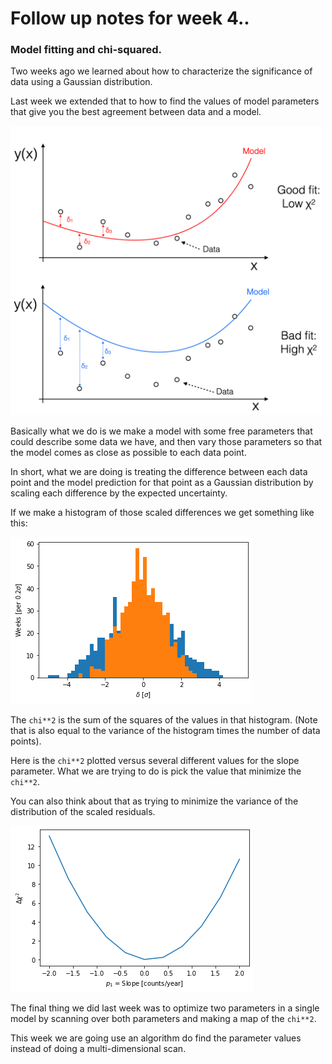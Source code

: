 # Follow up notes for week 4..

### Model fitting and chi-squared.

Two weeks ago we learned about how to characterize the significance of data using
a Gaussian distribution.

Last week we extended that to how to find the values of model parameters that give you the best
agreement between data and a model.

<img src="Fitting.png" alt="Fitting model to data" width="500"/>

Basically what we do is we make a model with some free parameters that could describe some data we have,
and then vary those parameters so that the model comes as close as possible to each data point.

In short, what we are doing is treating the difference between each data point and the model prediction for that point
as a Gaussian distribution by scaling each difference by the expected uncertainty.

If we make a histogram of those scaled differences we get something like this:

![Scaled Residuals](scaled_residuals.png)

The `chi**2` is the sum of the squares of the values in that histogram.  (Note that is also equal to the variance of the histogram
times the number of data points).

Here is the `chi**2` plotted versus several different values for the slope parameter.  What we are trying to do is pick the value that minimize the `chi**2`.

You can also think about that as trying to minimize the variance of the distribution of the scaled residuals.

![Chi squared scan](scan_slope.png)

The final thing we did last week was to optimize two parameters in a single model by scanning over both parameters and making a map of the `chi**2`.

This week we are going use an algorithm do find the parameter values instead of doing a multi-dimensional scan.
